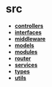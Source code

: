 <!-- generated by markdown-notes-tree -->

# src

<!-- optional markdown-notes-tree directory description starts here -->

<!-- optional markdown-notes-tree directory description ends here -->

- [**controllers**](controllers)
- [**interfaces**](interfaces)
- [**middleware**](middleware)
- [**models**](models)
- [**modules**](modules)
- [**router**](router)
- [**services**](services)
- [**types**](types)
- [**utils**](utils)
